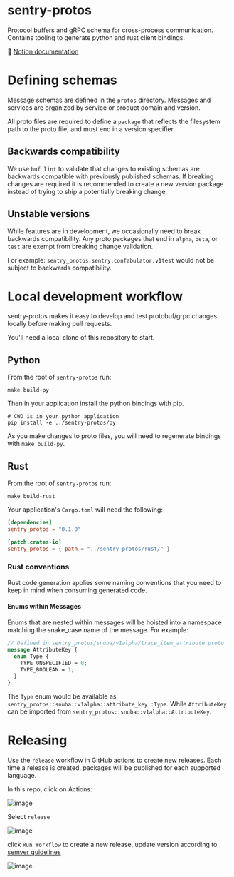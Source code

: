   # sentry-protos

Protocol buffers and gRPC schema for cross-process communication. Contains tooling to generate python and rust client bindings.

📗 [Notion documentation](https://www.notion.so/sentry/Protobuf-gRPC-schema-registry-7325ddca05dc49a5b05aa317c5dd1641)

# Defining schemas

Message schemas are defined in the `protos` directory. Messages and services are 
organized by service or product domain and version.

All proto files are required to define a `package` that reflects the filesystem path to the proto file,
and must end in a version specifier. 

## Backwards compatibility

We use `buf lint` to validate that changes to existing schemas are backwards compatible with
previously published schemas. If breaking changes are required it is recommended to create a new version
package instead of trying to ship a potentially breaking change.

## Unstable versions

While features are in development, we occasionally need to break backwards compatibility.
Any proto packages that end in `alpha`, `beta`, or `test` are exempt from breaking change validation.

For example: `sentry_protos.sentry.confabulator.v1test` would not be subject to backwards compatibility.

# Local development workflow

sentry-protos makes it easy to develop and test protobuf/grpc changes locally before making
pull requests.

You'll need a local clone of this repository to start.

## Python

From the root of `sentry-protos` run:

```shell
make build-py
```

Then in your application install the python bindings with pip.

```shell
# CWD is in your python application
pip install -e ../sentry-protos/py
```

As you make changes to proto files, you will need to regenerate bindings with `make build-py`.

## Rust

From the root of `sentry-protos` run:

```shell
make build-rust
```

Your application's `Cargo.toml` will need the following:

```toml
[dependencies]
sentry_protos = "0.1.0"

[patch.crates-io]
sentry_protos = { path = "../sentry-protos/rust/" }
```

### Rust conventions

Rust code generation applies some naming conventions that you need to keep in mind when consuming generated code.

#### Enums within Messages

Enums that are nested within messages will be hoisted into a namespace matching the snake_case name of the message. For example:

```proto
// Defined in sentry_protos/snuba/v1alpha/trace_item_attribute.proto
message AttributeKey {
  enum Type {
    TYPE_UNSPECIFIED = 0;
    TYPE_BOOLEAN = 1;
  }
}

```

The `Type` enum would be available as `sentry_protos::snuba::v1alpha::attribute_key::Type`. While `AttributeKey` can be imported from `sentry_protos::snuba::v1alpha::AttributeKey`.

# Releasing

Use the `release` workflow in GitHub actions to create new releases. Each time a release is created, packages will be published for each supported language.

In this repo, click on Actions:

![image](https://github.com/user-attachments/assets/ce9f638e-5f16-4ff7-9457-d92d2738dc06)

Select `release`

![image](https://github.com/user-attachments/assets/c818995b-fcba-4210-b5a0-8524712315a2)

click `Run Workflow` to create a new release, update version according to [semver guidelines](https://semver.org/)

![image](https://github.com/user-attachments/assets/b2abb910-1d22-428a-811b-1e79d6cbb75d)

